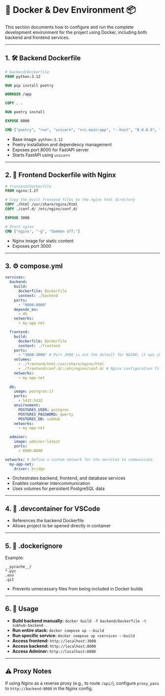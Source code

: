 
# 🐳 Docker & Dev Environment 📦

This section documents how to configure and run the complete development environment for the project using Docker, including both backend and frontend services.

---

## 1. 🛠️ Backend Dockerfile

```dockerfile
# backend/Dockerfile
FROM python:3.12

RUN pip install poetry

WORKDIR /app

COPY . .

RUN poetry install

EXPOSE 8000

CMD ["poetry", "run", "uvicorn", "src.main:app", "--host", "0.0.0.0", "--port", "8000"]
```

- Base image: `python:3.12`
- Poetry installation and dependency management
- Exposes port 8000 for FastAPI server
- Starts FastAPI using `uvicorn`

---

## 2. 🧩 Frontend Dockerfile with Nginx

```dockerfile
# frontend/Dockerfile
FROM nginx:1.27

# Copy the built frontend files to the nginx html directory
COPY ./html /usr/share/nginx/html
COPY ./conf.d/ /etc/nginx/conf.d/

EXPOSE 3000

# Start nginx
CMD ["nginx", "-g", "daemon off;"]
```

- Nginx image for static content
- Exposes port 3000

---

## 3. ⚙️ compose.yml

```yaml
services:
  backend:
    build:
      dockerfile: Dockerfile
      context: ./backend
    ports:
      - "8000:8000"
    depends_on:
      - db
    networks:
      - my-app-net

  frontend:
    build:
      dockerfile: Dockerfile
      context: ./frontend
    ports:
      - "3000:3000" # Port 3000 is not the default for NGINX; it was changed using custom configuration files in conf.d.
    volumes:
      - ./frontend/html:/usr/share/nginx/html
      - ./frontend/conf.d/:/etc/nginx/conf.d/ # Nginx configuration files to change the default port 80 to 3000:3000.
    networks:
      - my-app-net
  
  db:
    image: postgres:17
    ports:
      - 5432:5432
    environment:
      POSTGRES_USER: postgres
      POSTGRES_PASSWORD: qwerty
      POSTGRES_DB: subHub
    networks:
      - my-app-net

  adminer:
    image: adminer:latest
    ports:
      - 8080:8080

networks: # Define a custom network for the services to communicate.
  my-app-net:
    driver: bridge
```

- Orchestrates backend, frontend, and database services
- Enables container intercommunication
- Uses volumes for persistent PostgreSQL data

---

## 4. 🧪 .devcontainer for VSCode

- References the backend Dockerfile
- Allows project to be opened directly in container

---

## 5. 🔧 .dockerignore

Example:

```
__pycache__/
*.pyc
.env
.git
```

- Prevents unnecessary files from being included in Docker builds

---

## 6. 🧰 Usage

- **Build backend manually:** `docker build -f backend/Dockerfile -t subhub-backend .`
- **Run entire stack:** `docker compose up --build`
- **Run specific service:** `docker compose up <service> --build`
- **Access frontend:** `http://localhost:3000`
- **Access backend:** `http://localhost:8000`
- **Access Adminer:** `http://localhost:8080`

---

## ⚠️ Proxy Notes

If using Nginx as a reverse proxy (e.g., to route `/api/`), configure `proxy_pass` to `http://backend:8000` in the Nginx config.
